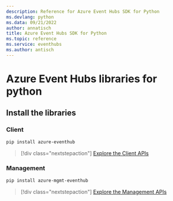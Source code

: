 ```yaml
---
description: Reference for Azure Event Hubs SDK for Python
ms.devlang: python
ms.data: 09/21/2022
author: annatisch
title: Azure Event Hubs SDK for Python
ms.topic: reference
ms.service: eventhubs
ms.author: antisch
---
```

# Azure Event Hubs libraries for python

## Install the libraries


### Client

```bash
pip install azure-eventhub
```
> [!div class="nextstepaction"]
> [Explore the Client APIs](/python/api/overview/azure/eventhub-readme)


### Management

```bash
pip install azure-mgmt-eventhub
```
> [!div class="nextstepaction"]
> [Explore the Management APIs](/python/api/overview/azure/eventhubs/management)